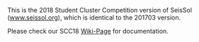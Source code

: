 This is the 2018 Student Cluster Competition version of SeisSol (www.seissol.org), which is identical to the 201703 version.

Please check our SCC18 [Wiki-Page](https://github.com/SeisSol/SeisSol/wiki/2018-Student-Cluster-Competition) for documentation.
